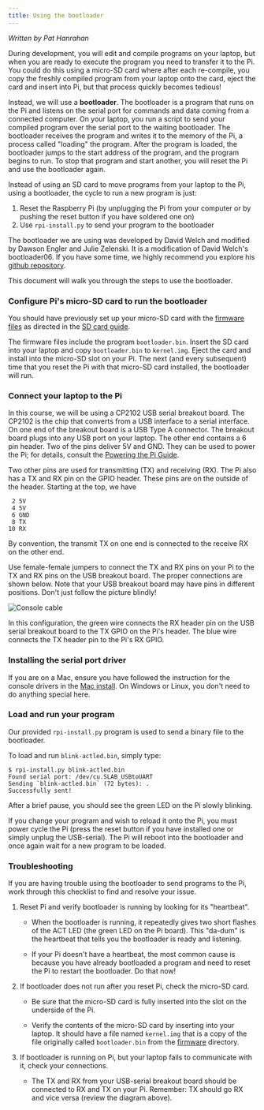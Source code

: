 ```yaml
---
title: Using the bootloader
---
```


*Written by Pat Hanrahan*

During development, you will edit and compile programs on your laptop,
but when you are ready to execute the program you need to transfer it to the Pi.
You could do this using a micro-SD card where after each re-compile, you
copy the freshly compiled program from your laptop onto the card, eject the
card and insert into Pi, but that process quickly becomes tedious!

Instead, we will use a __bootloader__. The bootloader is a program
that runs on the Pi and listens on the serial port for commands and data
coming from a connected computer. On your laptop, you run a script
to send your compiled program over the serial port to the waiting 
bootloader. The bootloader receives the program and writes it to the
memory of the Pi, a process called "loading" the program. After the
program is loaded, the bootloader jumps to the start address of the program,
and the program begins to run. To stop that program and start another,
you will reset the Pi and use the bootloader again.

Instead of using an SD card to move programs from your laptop to the Pi, 
using a bootloader, the cycle to run a new program is just:

1.  Reset the Raspberry Pi (by unplugging the Pi from your computer or by
    pushing the reset button if you have soldered one on)
2.  Use `rpi-install.py` to send your program to the bootloader

The bootloader we are using was developed by David Welch and modified by Dawson
Engler and Julie Zelenski. It is a modification of David Welch's bootloader06. 
If you have some time, we highly
recommend you explore his [github repository](https://github.com/dwelch67/raspberrypi).

This document will walk you through the steps to use the bootloader.

### Configure Pi's micro-SD card to run the bootloader

You should have previously set up your micro-SD card with the 
[firmware files](https://github.com/cs107e/cs107e.github.io/tree/master/firmware) 
as directed in the [SD card guide](/guides/sd).

The firmware files include the program `bootloader.bin`. Insert the SD card into your
laptop and copy `bootloader.bin` to `kernel.img`. Eject the card and install 
into the micro-SD slot on your Pi. The next (and every subsequent) time that you reset the
Pi with that micro-SD card installed, the bootloader will run.

### Connect your laptop to the Pi

In this course, we will be using a CP2102 USB serial breakout board. The CP2102
is the chip that converts from a USB interface to a serial interface. On one
end of the breakout board is a USB Type A connector. The breakout board plugs
into any USB port on your laptop. The other end contains a
6 pin header. Two of the pins deliver 5V and GND. They can be used to power the
Pi; for details, consult the [Powering the Pi Guide](/guides/power).

Two other pins are used for transmitting (TX) and receiving (RX). The Pi also
has a TX and RX pin on the GPIO header. These pins are on the outside of the
header. Starting at the top, we have

     2 5V
     4 5V
     6 GND
     8 TX 
    10 RX

By convention, the transmit TX on one end is connected to the receive RX on the
other end.

Use female-female jumpers to connect the TX and RX pins on your Pi to the TX and RX pins on the USB breakout
board. The proper connections are shown below. Note that your USB breakout board
may have pins in different positions. Don't just follow the picture blindly!

![Console cable](../images/bootloader.cable.jpg)

In this configuration, the green wire connects
the RX header pin on the USB serial breakout board
to the TX GPIO on the Pi's header.
The blue wire connects the TX header pin
to the Pi's RX GPIO.

### Installing the serial port driver

If you are on a Mac, ensure you have followed the instruction for the console
drivers in the [Mac install](/guides/install/mac). On Windows or
Linux, you don't need to do anything special here.

### Load and run your program

Our provided `rpi-install.py` program is used to send a binary
file to the bootloader.  

To load and run `blink-actled.bin`, simply type:

    $ rpi-install.py blink-actled.bin 
	Found serial port: /dev/cu.SLAB_USBtoUART
	Sending `blink-actled.bin` (72 bytes): .
	Successfully sent!
    
After a brief pause, you should see the green LED on the Pi slowly blinking.

If you change your program and wish to reload it onto the Pi, 
you must power cycle the Pi (press the reset button if you have installed 
one or simply unplug the USB-serial). The Pi will reboot into 
the bootloader and once again wait for a new program to be loaded.


### Troubleshooting 
<a name="troubleshooting"></a>

If you are having trouble using the bootloader to send programs
to the Pi, work through this checklist to find and resolve
your issue.

1. Reset Pi and verify bootloader is running by looking for its "heartbeat".

	- When the bootloader is running, it repeatedly gives 
	two short flashes of the ACT LED (the green LED on the Pi board).
	This "da-dum" is the heartbeat that tells you the 
	bootloader is ready and listening.

	- If your Pi doesn't have a heartbeat, the most common cause is because
	you have already bootloaded a program and need to reset the Pi to
	restart the bootloader.	Do that now!  
	
2. If bootloader does not run after you reset Pi, check the micro-SD card.

	- Be sure that the micro-SD card is fully inserted into the slot on the underside of the Pi.

	- Verify the contents of the micro-SD card by inserting into your
	laptop. It should have a file named `kernel.img` that is a copy
	of the file originally called `bootloader.bin` from the
	 [firmware](https://github.com/cs107e/cs107e.github.io/tree/master/firmware) directory.

3. If bootloader is running on Pi, but your laptop fails to communicate with it, check your connections.

	- The TX and RX from your USB-serial breakout board should be connected to
	 RX and TX on your Pi.  Remember: TX should go RX and 
	 vice versa (review the diagram above).





